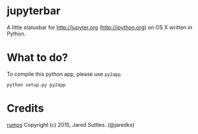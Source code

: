 # jupyterbar
A little statusbar for http://jupyter.org (http://ipython.org) on OS X written in Python.

# What to do?
To compile this python app, please use `py2app`.

```
python setup.py py2app
```

# Credits
[rumps](https://github.com/jaredks/rumps) Copyright (c) 2015, Jared Suttles. (@jaredks)